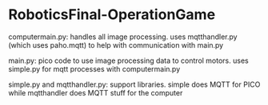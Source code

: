 # RoboticsFinal-OperationGame

computermain.py: handles all image processing. uses mqtthandler.py (which uses paho.mqtt) to help with communication with main.py

main.py: pico code to use image processing data to control motors. uses simple.py for mqtt processes with computermain.py

simple.py and mqtthandler.py: support libraries. simple does MQTT for PICO while mqtthandler does MQTT stuff for the computer

